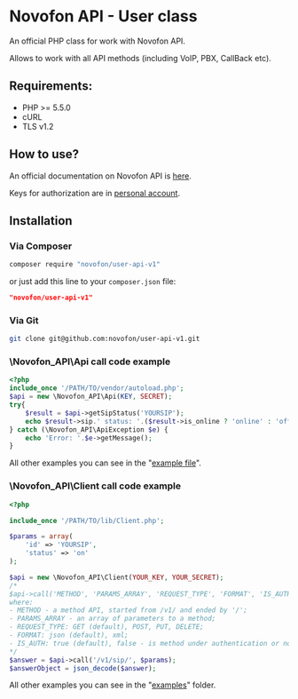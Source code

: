# Novofon API - User class
An official PHP class for work with Novofon API.

Allows to work with all API methods (including VoIP, PBX, CallBack etc).

## Requirements:
- PHP >= 5.5.0
- cURL
- TLS v1.2

## How to use?
An official documentation on Novofon API is [here](https://novofon.com/instructions/api/).

Keys for authorization are in [personal account](https://my.novofon.ru/vpbx/employee).

## Installation
### Via Сomposer
```sh
composer require "novofon/user-api-v1"
```
or just add this line to your `composer.json` file:
```json
"novofon/user-api-v1"
```

### Via Git
```sh
git clone git@github.com:novofon/user-api-v1.git
```

###  \Novofon_API\Api call code example
```php
<?php
include_once '/PATH/TO/vendor/autoload.php'; 
$api = new \Novofon_API\Api(KEY, SECRET);
try{
    $result = $api->getSipStatus('YOURSIP');
    echo $result->sip.' status: '.($result->is_online ? 'online' : 'offline');
} catch (\Novofon_API\ApiException $e) {
    echo 'Error: '.$e->getMessage();
}

```
All other examples you can see in the "[example file](https://github.com/novofon/user-api-v1/tree/master/examples/index.php)".

###  \Novofon_API\Client call code example
```php
<?php

include_once '/PATH/TO/lib/Client.php';

$params = array(
    'id' => 'YOURSIP',
    'status' => 'on'
);

$api = new \Novofon_API\Client(YOUR_KEY, YOUR_SECRET);
/*
$api->call('METHOD', 'PARAMS_ARRAY', 'REQUEST_TYPE', 'FORMAT', 'IS_AUTH');
where:
- METHOD - a method API, started from /v1/ and ended by '/';
- PARAMS_ARRAY - an array of parameters to a method;
- REQUEST_TYPE: GET (default), POST, PUT, DELETE;
- FORMAT: json (default), xml;
- IS_AUTH: true (default), false - is method under authentication or not.
*/
$answer = $api->call('/v1/sip/', $params);
$answerObject = json_decode($answer);

```

All other examples you can see in the "[examples](https://github.com/novofon/user-api-v1/tree/master/examples)" folder.
